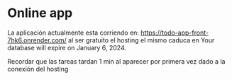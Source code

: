 # Online app
La aplicación actualmente esta corriendo en: https://todo-app-front-7hk6.onrender.com/ 
al ser gratuito el hosting el mismo caduca en Your database will expire on January 6, 2024.

Recordar que las tareas tardan 1 min al aparecer por primera vez dado a la conexión del hosting
